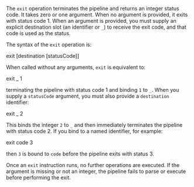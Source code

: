 The `exit` operation terminates the pipeline and returns an integer status 
code. It takes zero or one argument. When no argument is provided, it exits 
with status code 1. When an argument is provided, you must supply an explicit 
destination slot (an identifier or `_`) to receive the exit code, and that code 
is used as the status.

The syntax of the `exit` operation is:

  exit [destination [statusCode]]

When called without any arguments, `exit` is equivalent to:

  exit _ 1

terminating the pipeline with status code 1 and binding `1` to `_`. When you 
supply a `statusCode` argument, you must also provide a `destination` 
identifier:

  exit _ 2

This binds the integer `2` to `_` and then immediately terminates the pipeline 
with status code 2. If you bind to a named identifier, for example:

  exit code 3

then `3` is bound to `code` before the pipeline exits with status 3.

Once an `exit` instruction runs, no further operations are executed. If the 
argument is missing or not an integer, the pipeline fails to parse or execute 
before performing the exit.
